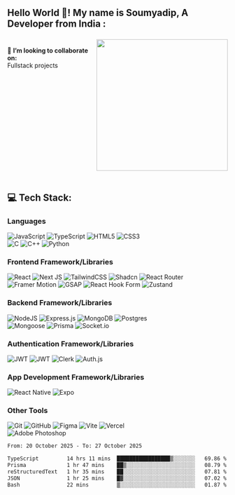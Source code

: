 <h2 align="left">Hello World 👋! My name is Soumyadip, A Developer from India :</h2>

###

<img align="right" height="300" src="https://media3.giphy.com/media/v1.Y2lkPTc5MGI3NjExZTR0ZnJ3MmtpZHdxejY5NG43OTV2M3Zzd3Y0ZWNjOG90Y3Z4ZDVjNiZlcD12MV9pbnRlcm5hbF9naWZfYnlfaWQmY3Q9Zw/hXOede9Saf78OcbIGD/giphy.gif"  />

<p align="left">
<!-- 🛜 currently working on my react skills<br> -->
  
<br>👯 **I’m looking to collaborate on:**  <br>Fullstack projects<br>

<br clear="both">
<br clear="both">

###

<h2 align="left">💻 Tech Stack:</h2>

###


### Languages
![JavaScript](https://img.shields.io/badge/javascript-%23323330.svg?style=flat&logo=javascript&logoColor=%23F7DF1E)
![TypeScript](https://img.shields.io/badge/typescript-%23007ACC.svg?style=flat&logo=typescript&logoColor=white)
![HTML5](https://img.shields.io/badge/html5-%23E34F26.svg?style=flat&logo=html5&logoColor=white)
![CSS3](https://img.shields.io/badge/css3-%231572B6.svg?style=flat&logo=css&logoColor=white)  
![C](https://img.shields.io/badge/c-%2300599C.svg?style=flat&logo=c&logoColor=white)
![C++](https://img.shields.io/badge/c++-%2300599C.svg?style=flat&logo=c%2B%2B&logoColor=white)
![Python](https://img.shields.io/badge/python-3670A0?style=flat&logo=python&logoColor=ffdd54)


### Frontend Framework/Libraries
![React](https://img.shields.io/badge/react-%2320232a.svg?style=flat&logo=react&logoColor=%2361DAFB)
![Next JS](https://img.shields.io/badge/Next-black?style=flat&logo=next.js&logoColor=white)
![TailwindCSS](https://img.shields.io/badge/tailwindcss-%2338B2AC.svg?style=flat&logo=tailwind-css&logoColor=white)
![Shadcn](https://img.shields.io/badge/shadcn-%23121011.svg?style=flat&logo=tailwind-css&logoColor=white) 
![React Router](https://img.shields.io/badge/React_Router-CA4245?style=flat&logo=react-router&logoColor=white)   
![Framer Motion](https://img.shields.io/badge/Framer_Motion-f1e829?style=flat&logo=Framer&logoColor=black)
![GSAP](https://img.shields.io/badge/GSAP-23e851?style=flat&logo=greensock&logoColor=white)
![React Hook Form](https://img.shields.io/badge/React%20Hook%20Form-%23EC5990.svg?style=flat&logo=reacthookform&logoColor=white)
![Zustand](https://img.shields.io/badge/zustand-275ace?style=flat&logo=redux&logoColor=white)


### Backend Framework/Libraries
![NodeJS](https://img.shields.io/badge/node.js-6DA55F?style=flat&logo=node.js&logoColor=white)
![Express.js](https://img.shields.io/badge/express.js-%23404d59.svg?style=flat&logo=express&logoColor=%2361DAFB)
![MongoDB](https://img.shields.io/badge/MongoDB-%234ea94b.svg?style=flat&logo=mongodb&logoColor=white)
![Postgres](https://img.shields.io/badge/postgres-%23316192.svg?style=flat&logo=postgresql&logoColor=white)   
![Mongoose](https://img.shields.io/badge/Mongoose-a03333?style=flat&logo=Mongoose&logoColor=white)
![Prisma](https://img.shields.io/badge/Prisma-3982CE?style=flat&logo=Prisma&logoColor=white)
![Socket.io](https://img.shields.io/badge/Socket.io-black?style=flat&logo=socket.io&badgeColor=010101)


### Authentication Framework/Libraries
![JWT](https://img.shields.io/badge/bcrypt-%23404d59?style=flat&logo=)
![JWT](https://img.shields.io/badge/JWT-black?style=flat&logo=JSON%20web%20tokens)
![Clerk](https://img.shields.io/badge/Clerk-6f4bff?style=flat&logo=clerk&logoColor=white)
![Auth.js](https://img.shields.io/badge/Auth.js-821ea8?style=flat&logo=auth&logoColor=white)


### App Development Framework/Libraries
![React Native](https://img.shields.io/badge/react_native-%2320232a.svg?style=flat&logo=react&logoColor=%2361DAFB)
![Expo](https://img.shields.io/badge/expo-1C1E24?style=flat&logo=expo&logoColor=#D04A37)


### Other Tools
![Git](https://img.shields.io/badge/git-%23F05033.svg?style=flat&logo=git&logoColor=white)
![GitHub](https://img.shields.io/badge/github-%23121011.svg?style=flat&logo=github&logoColor=white)
![Figma](https://img.shields.io/badge/figma-%23F24E1E.svg?style=flat&logo=figma&logoColor=white)
![Vite](https://img.shields.io/badge/vite-%23646CFF.svg?style=flat&logo=vite&logoColor=white)
![Vercel](https://img.shields.io/badge/vercel-%23000000.svg?style=flat&logo=vercel&logoColor=white)   
![Adobe Photoshop](https://img.shields.io/badge/adobe%20photoshop-%2331A8FF.svg?style=flat&logo=adobe%20photoshop&logoColor=white)


<!--START_SECTION:waka-->

```txt
From: 20 October 2025 - To: 27 October 2025

TypeScript         14 hrs 11 mins  █████████████████▒░░░░░░░   69.86 %
Prisma             1 hr 47 mins    ██▒░░░░░░░░░░░░░░░░░░░░░░   08.79 %
reStructuredText   1 hr 35 mins    ██░░░░░░░░░░░░░░░░░░░░░░░   07.81 %
JSON               1 hr 25 mins    █▓░░░░░░░░░░░░░░░░░░░░░░░   07.02 %
Bash               22 mins         ▒░░░░░░░░░░░░░░░░░░░░░░░░   01.87 %
```

<!--END_SECTION:waka-->
